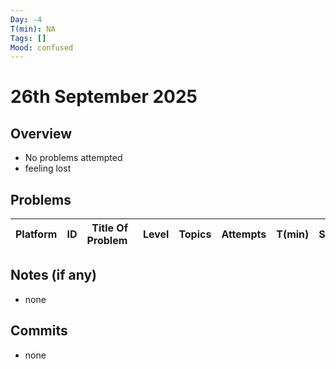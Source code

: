 ```yaml
---
Day: -4                  
T(min): NA
Tags: []  
Mood: confused
---
```


# 26th September 2025

## Overview
- No problems attempted
- feeling lost

## Problems
| Platform | ID  | Title Of Problem&nbsp;&nbsp; | Level | Topics           | Attempts | T(min) | Status   | TC       | SC   |
|----------|-----|------------------------------|-------|------------------|----------|--------|----------|----------|------|


## Notes (if any)
- none

## Commits
- none
 